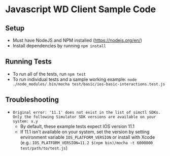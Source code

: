 # Javascript WD Client Sample Code

## Setup

* Must have NodeJS and NPM installed (https://nodejs.org/en/)
* Install dependencies by running `npm install`

## Running Tests

* To run all of the tests, run `npm test`
* To run individual tests and a sample working example:
`node ./node_modules/.bin/mocha test/basic/ios-basic-interactions.test.js`

## Troubleshooting

* ```Original error: '11.1' does not exist in the list of simctl SDKs. Only the following Simulator SDK versions are available on your system: x.y```
  * By default, these example tests expect IOS version 11.1
  * If 11.1 isn't available on your system, set the version by setting environment variable `IOS_PLATFORM_VERSION` or install with Xcode
    (e.g.: `IOS_PLATFORM_VERSION=11.2 $(npm bin)/mocha -t 6000000 test/path/to/test.js`)
